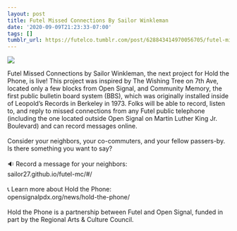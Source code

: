 ```yaml
---
layout: post
title: Futel Missed Connections By Sailor Winkleman
date: '2020-09-09T21:23:33-07:00'
tags: []
tumblr_url: https://futelco.tumblr.com/post/628843414970056705/futel-missed-connections-by-sailor-winkleman
---
```

![](https://64.media.tumblr.com/613aab1eb0694018a616f78fd2daee7a/4195bfdcda6cd40f-e3/s540x810/bda02f3701c02db5032afce4e420d41bb948e997.png)

Futel Missed Connections by Sailor Winkleman, the next project for Hold the Phone, is live! This project was inspired by The Wishing Tree on 7th Ave, located only a few blocks from Open Signal, and Community Memory, the first public bulletin board system (BBS), which was originally installed inside of Leopold’s Records in Berkeley in 1973. Folks will be able to record, listen to, and reply to missed connections from any Futel public telephone (including the one located outside Open Signal on Martin Luther King Jr. Boulevard) and can record messages online.  
﻿  
﻿Consider your neighbors, your co-commuters, and your fellow passers-by. Is there something you want to say?  
﻿  
﻿🔉 Record a message for your neighbors:  
﻿sailor27.github.io/futel-mc/#/  
﻿  
﻿📞 Learn more about Hold the Phone:  
﻿opensignalpdx.org/news/hold-the-phone/  
﻿  
﻿Hold the Phone is a partnership between Futel and Open Signal, funded in part by the Regional Arts & Culture Council.

